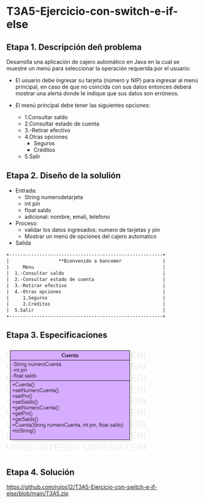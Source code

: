 # T3A5-Ejercicio-con-switch-e-if-else
## Etapa 1. Descripción deñ problema 
Desarrolla una aplicación de cajero automático en Java en la cual se muestre un menú para seleccionar la operación requerida por el usuario:

- El usuario debe ingresar su tarjeta (número y NIP) para ingresar al menú principal, en caso de que no coincida con sus datos entonces deberá mostrar una alerta donde le indique que sus datos son erróneos.

- El menú principal debe tener las siguientes opciones:
   - 1.Consultar saldo
   - 2.Consultar estado de cuenta
   - 3.-Retirar efectivo
   - 4.Otras opciones
       - Seguros
       - Créditos
   - 5.Salir

## Etapa 2. Diseño de la solulión 

- Entrada:
   - String numerodetarjeta
   - int pin
   - float saldo
   - adicional: nombre, emali, telefono
- Proceso:
   - validar los datos ingresados: numero de tarjetas y pin
   - Mostrar un menú de opciones del cajero automatico 
- Salida
~~~
+--------------------------------------------------------+
|                  **Bienvenido a bancomer               |
|     Menu                                               |
|  1.-Consultar saldo                                    |
|  2.-Consultar estado de cuenta                         |
|  3.-Retirar efectivo                                   |  
|  4.-Otras opciones                                     |
|     1.Seguros                                          |
|     2.Créditos                                         |
|  5.Salir                                               |
+--------------------------------------------------------+
~~~
## Etapa 3. Especificaciones 
![](https://github.com/rulos12/T3A5-Ejercicio-con-switch-e-if-else/blob/main/Cuenta.png)

## Etapa 4. Solución
https://github.com/rulos12/T3A5-Ejercicio-con-switch-e-if-else/blob/main/T3A5.zip


